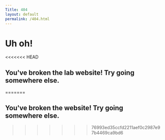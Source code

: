 ```yaml
---
Title: 404
layout: default
permalink: /404.html
---
```


# Uh oh!
<<<<<<< HEAD
## You've broken the lab website! Try going somewhere else.
=======
## You've broken the website! Try going somewhere else.
>>>>>>> 76993ed35ccfd2211aef0c2987e97b4469ca9bd6
